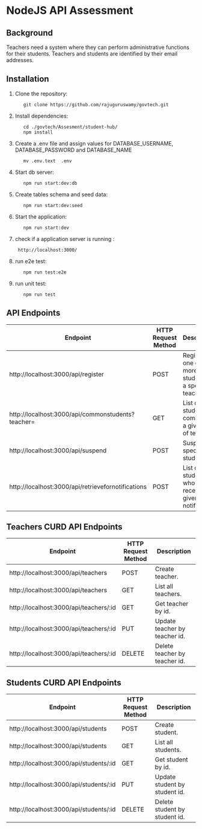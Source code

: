 # NodeJS API Assessment

## Background

Teachers need a system where they can perform administrative functions for their students. Teachers and students are identified by their email addresses.

## Installation

1. Clone the repository:

   ```
      git clone https://github.com/rajuguruswamy/govtech.git
   ```

2. Install dependencies:

   ```
      cd ./govtech/Assesment/student-hub/
      npm install

   ```

3. Create a .env file and assign values for DATABASE_USERNAME, DATABASE_PASSWORD and DATABASE_NAME

   ```
      mv .env.text  .env

   ```

4. Start db server:

   ```
      npm run start:dev:db

   ```

5. Create tables schema and seed data:

   ```
      npm run start:dev:seed

   ```

6. Start the application:

   ```
      npm run start:dev

   ```

7. check if a application server is running :

   ```
    http://localhost:3000/

   ```

8. run e2e test:

   ```
      npm run test:e2e

   ```

9. run unit test:

   ```
      npm run test

   ```

## API Endpoints

| Endpoint                                           | HTTP Request Method | Description                                            |
| -------------------------------------------------- | ------------------- | ------------------------------------------------------ |
| http://localhost:3000/api/register                 | POST                | Register one or more students to a specified teacher.  |
| http://localhost:3000/api/commonstudents?teacher=  | GET                 | List of students common to a given list of teachers.   |
| http://localhost:3000/api/suspend                  | POST                | Suspend a specified student.                           |
| http://localhost:3000/api/retrievefornotifications | POST                | List of students who can receive a given notification. |

## Teachers CURD API Endpoints

| Endpoint                               | HTTP Request Method | Description                   |
| -------------------------------------- | ------------------- | ----------------------------- |
| http://localhost:3000/api/teachers     | POST                | Create teacher.               |
| http://localhost:3000/api/teachers     | GET                 | List all teachers.            |
| http://localhost:3000/api/teachers/:id | GET                 | Get teacher by id.            |
| http://localhost:3000/api/teachers/:id | PUT                 | Update teacher by teacher id. |
| http://localhost:3000/api/teachers/:id | DELETE              | Delete teacher by teacher id. |

## Students CURD API Endpoints

| Endpoint                               | HTTP Request Method | Description                   |
| -------------------------------------- | ------------------- | ----------------------------- |
| http://localhost:3000/api/students     | POST                | Create student.               |
| http://localhost:3000/api/students     | GET                 | List all students.            |
| http://localhost:3000/api/students/:id | GET                 | Get student by id.            |
| http://localhost:3000/api/students/:id | PUT                 | Update student by student id. |
| http://localhost:3000/api/students/:id | DELETE              | Delete student by student id. |
